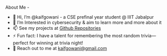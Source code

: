 About Me -
- 👋 Hi, I’m @kaifgowani - a CSE prefinal year student @ IIIT Jabalpur
- 🌱 I’m Interested in cybersecurity & aim to learn more and more about it
- 📫 See my projects at [Github Repositories](https://github.com/kaifgowani?tab=repositories)
- ⚡ Fun fact: I have a talent for remembering the most random trivia—perfect for winning at trivia night!
- 🌟 Reach out to me at kaifgowani@gmail.com

<!---
kaifgowani/kaifgowani is a ✨ special ✨ repository because its `README.md` (this file) appears on your GitHub profile.
You can click the Preview link to take a look at your changes.
--->
